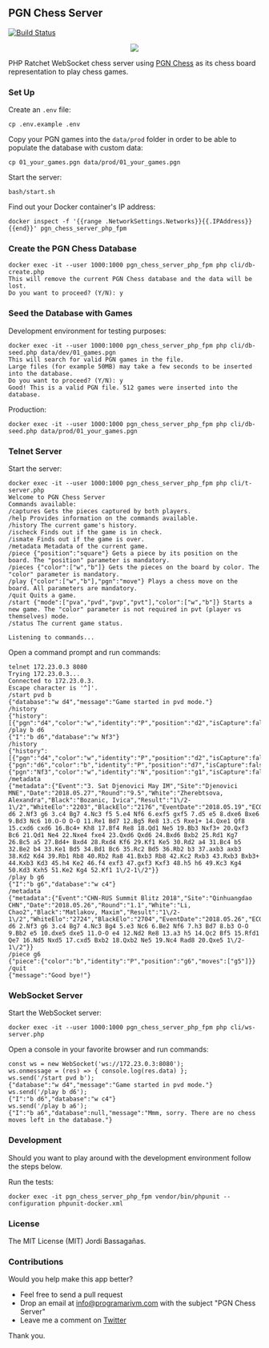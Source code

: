 ## PGN Chess Server

[![Build Status](https://travis-ci.org/programarivm/pgn-chess-server.svg?branch=master)](https://travis-ci.org/programarivm/pgn-chess-server)

<p align="center">
	<img src="https://github.com/programarivm/pgn-chess/blob/master/resources/chess-board.jpg" />
</p>

PHP Ratchet WebSocket chess server using [PGN Chess](https://github.com/programarivm/pgn-chess) as its chess board representation to play chess games.

### Set Up

Create an `.env` file:

    cp .env.example .env

Copy your PGN games into the `data/prod` folder in order to be able to populate the database with custom data:

	cp 01_your_games.pgn data/prod/01_your_games.pgn

Start the server:

    bash/start.sh

Find out your Docker container's IP address:

    docker inspect -f '{{range .NetworkSettings.Networks}}{{.IPAddress}}{{end}}' pgn_chess_server_php_fpm

### Create the PGN Chess Database

	docker exec -it --user 1000:1000 pgn_chess_server_php_fpm php cli/db-create.php
	This will remove the current PGN Chess database and the data will be lost.
	Do you want to proceed? (Y/N): y

### Seed the Database with Games

Development environment for testing purposes:

	docker exec -it --user 1000:1000 pgn_chess_server_php_fpm php cli/db-seed.php data/dev/01_games.pgn
	This will search for valid PGN games in the file.
	Large files (for example 50MB) may take a few seconds to be inserted into the database.
	Do you want to proceed? (Y/N): y
	Good! This is a valid PGN file. 512 games were inserted into the database.

Production:

	docker exec -it --user 1000:1000 pgn_chess_server_php_fpm php cli/db-seed.php data/prod/01_your_games.pgn

### Telnet Server

Start the server:

    docker exec -it --user 1000:1000 pgn_chess_server_php_fpm php cli/t-server.php
    Welcome to PGN Chess Server
	Commands available:
	/captures Gets the pieces captured by both players.
	/help Provides information on the commands available.
	/history The current game's history.
	/ischeck Finds out if the game is in check.
	/ismate Finds out if the game is over.
	/metadata Metadata of the current game.
	/piece {"position":"square"} Gets a piece by its position on the board. The "position" parameter is mandatory.
	/pieces {"color":["w","b"]} Gets the pieces on the board by color. The "color" parameter is mandatory.
	/play {"color":["w","b"],"pgn":"move"} Plays a chess move on the board. All parameters are mandatory.
	/quit Quits a game.
	/start {"mode":["pva","pvd","pvp","pvt"],"color":["w","b"]} Starts a new game. The "color" parameter is not required in pvt (player vs themselves) mode.
	/status The current game status.

    Listening to commands...

Open a command prompt and run commands:

	telnet 172.23.0.3 8080
	Trying 172.23.0.3...
	Connected to 172.23.0.3.
	Escape character is '^]'.
	/start pvd b
	{"database":"w d4","message":"Game started in pvd mode."}
	/history
	{"history":[{"pgn":"d4","color":"w","identity":"P","position":"d2","isCapture":false,"isCheck":false}]}
	/play b d6
	{"I":"b d6","database":"w Nf3"}
	/history
	{"history":[{"pgn":"d4","color":"w","identity":"P","position":"d2","isCapture":false,"isCheck":false},{"pgn":"d6","color":"b","identity":"P","position":"d7","isCapture":false,"isCheck":false},{"pgn":"Nf3","color":"w","identity":"N","position":"g1","isCapture":false,"isCheck":false}]}
	/metadata
	{"metadata":{"Event":"3. Sat Djenovici May IM","Site":"Djenovici MNE","Date":"2018.05.27","Round":"9.5","White":"Zherebtsova, Alexandra","Black":"Bozanic, Ivica","Result":"1\/2-1\/2","WhiteElo":"2203","BlackElo":"2176","EventDate":"2018.05.19","ECO":"A42","movetext":"1.d4 d6 2.Nf3 g6 3.c4 Bg7 4.Nc3 f5 5.e4 Nf6 6.exf5 gxf5 7.d5 e5 8.dxe6 Bxe6 9.Bd3 Nc6 10.O-O O-O 11.Re1 Bd7 12.Bg5 Re8 13.c5 Rxe1+ 14.Qxe1 Qf8 15.cxd6 cxd6 16.Bc4+ Kh8 17.Bf4 Re8 18.Qd1 Ne5 19.Bb3 Nxf3+ 20.Qxf3 Bc6 21.Qd1 Ne4 22.Nxe4 fxe4 23.Qxd6 Qxd6 24.Bxd6 Bxb2 25.Rd1 Kg7 26.Bc5 a5 27.Bd4+ Bxd4 28.Rxd4 Kf6 29.Kf1 Ke5 30.Rd2 a4 31.Bc4 b5 32.Be2 b4 33.Ke1 Bd5 34.Bd1 Bc6 35.Rc2 Bd5 36.Rb2 b3 37.axb3 axb3 38.Kd2 Kd4 39.Rb1 Rb8 40.Rb2 Ra8 41.Bxb3 Rb8 42.Kc2 Rxb3 43.Rxb3 Bxb3+ 44.Kxb3 Kd3 45.h4 Ke2 46.f4 exf3 47.gxf3 Kxf3 48.h5 h6 49.Kc3 Kg4 50.Kd3 Kxh5 51.Ke2 Kg4 52.Kf1 1\/2-1\/2"}}
	/play b g6
	{"I":"b g6","database":"w c4"}
	/metadata
	{"metadata":{"Event":"CHN-RUS Summit Blitz 2018","Site":"Qinhuangdao CHN","Date":"2018.05.26","Round":"1.1","White":"Li, Chao2","Black":"Matlakov, Maxim","Result":"1\/2-1\/2","WhiteElo":"2724","BlackElo":"2704","EventDate":"2018.05.26","ECO":"A41","movetext":"1.d4 d6 2.Nf3 g6 3.c4 Bg7 4.Nc3 Bg4 5.e3 Nc6 6.Be2 Nf6 7.h3 Bd7 8.b3 O-O 9.Bb2 e5 10.dxe5 dxe5 11.O-O e4 12.Nd2 Re8 13.a3 h5 14.Qc2 Bf5 15.Rfd1 Qe7 16.Nd5 Nxd5 17.cxd5 Bxb2 18.Qxb2 Ne5 19.Nc4 Rad8 20.Qxe5 1\/2-1\/2"}}
	/piece g6
	{"piece":{"color":"b","identity":"P","position":"g6","moves":["g5"]}}
	/quit
	{"message":"Good bye!"}

### WebSocket Server

Start the WebSocket server:

    docker exec -it --user 1000:1000 pgn_chess_server_php_fpm php cli/ws-server.php

Open a console in your favorite browser and run commands:

    const ws = new WebSocket('ws://172.23.0.3:8080');
    ws.onmessage = (res) => { console.log(res.data) };
    ws.send('/start pvd b');
    {"database":"w d4","message":"Game started in pvd mode."}
	ws.send('/play b d6');
	{"I":"b d6","database":"w c4"}
	ws.send('/play b a6');
	{"I":"b a6","database":null,"message":"Mmm, sorry. There are no chess moves left in the database."}

### Development

Should you want to play around with the development environment follow the steps below.

Run the tests:

	docker exec -it pgn_chess_server_php_fpm vendor/bin/phpunit --configuration phpunit-docker.xml

### License

The MIT License (MIT) Jordi Bassagañas.

### Contributions

Would you help make this app better?

- Feel free to send a pull request
- Drop an email at info@programarivm.com with the subject "PGN Chess Server"
- Leave me a comment on [Twitter](https://twitter.com/programarivm)

Thank you.
